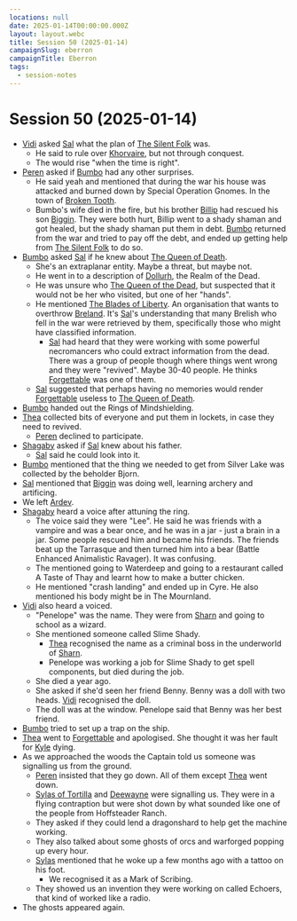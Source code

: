 ```yaml
---
locations: null
date: 2025-01-14T00:00:00.000Z
layout: layout.webc
title: Session 50 (2025-01-14)
campaignSlug: eberron
campaignTitle: Eberron
tags:
  - session-notes
---
```

# Session 50 (2025-01-14)

- [Vidi](pcs/vidi-veni.md) asked [Sal](npcs/sal.md) what the plan of [The Silent Folk](other/the-silent-folk.md) was.
	- He said to rule over [Khorvaire](locations/khorvaire.md), but not through conquest.
	- The would rise "when the time is right".
- [Peren](pcs/peren-ngintaku.md) asked if [Bumbo](pcs/bumbo.md) had any other surprises.
	- He said yeah and mentioned that during the war his house was attacked and burned down by Special Operation Gnomes. In the town of [Broken Tooth](locations/broken-tooth.md).
	- Bumbo's wife died in the fire, but his brother [Billip](npcs/billip.md) had rescued his son [Biggin](npcs/biggin.md). They were both hurt, Billip went to a shady shaman and got healed, but the shady shaman put them in debt. [Bumbo](pcs/bumbo.md) returned from the war and tried to pay off the debt, and ended up getting help from [The Silent Folk](other/the-silent-folk.md) to do so.
- [Bumbo](pcs/bumbo.md) asked [Sal](npcs/sal.md) if he knew about [The Queen of Death](other/the-queen-of-the-dead.md).
	- She's an extraplanar entity. Maybe a threat, but maybe not.
	- He went in to a description of [Dollurh](locations/dollurh.md), the Realm of the Dead.
	- He was unsure who [The Queen of the Dead](other/the-queen-of-the-dead.md), but suspected that it would not be her who visited, but one of her "hands".
	- He mentioned [The Blades of Liberty](other/the-blades-of-liberty.md). An organisation that wants to overthrow [Breland](locations/breland.md). It's [Sal](npcs/sal.md)'s understanding that many Brelish who fell in the war were retrieved by them, specifically those who might have classified information.
		- [Sal](npcs/sal.md) had heard that they were working with some powerful necromancers who could extract information from the dead. There was a group of people though where things went wrong and they were "revived". Maybe 30-40 people. He thinks [Forgettable](pcs/forgettable.md) was one of them.
	- [Sal](npcs/sal.md) suggested that perhaps having no memories would render [Forgettable](pcs/forgettable.md) useless to [The Queen of Death](other/the-queen-of-the-dead.md).
- [Bumbo](pcs/bumbo.md) handed out the Rings of Mindshielding.
- [Thea](pcs/thea.md) collected bits of everyone and put them in lockets, in case they need to revived.
	- [Peren](pcs/peren-ngintaku.md) declined to participate.
- [Shagaby](pcs/shagaby.md) asked if [Sal](npcs/sal.md) knew about his father.
	- [Sal](npcs/sal.md) said he could look into it.
- [Bumbo](pcs/bumbo.md) mentioned that the thing we needed to get from Silver Lake was collected by the beholder Bjorn.
- [Sal](npcs/sal.md) mentioned that [Biggin](npcs/biggin.md) was doing well, learning archery and artificing.
- We left [Ardev](locations/ardev.md).
- [Shagaby](pcs/shagaby.md) heard a voice after attuning the ring.
	- The voice said they were "Lee". He said he was friends with a vampire and was a bear once, and he was in a jar - just a brain in a jar. Some people rescued him and became his friends. The friends beat up the Tarrasque and then turned him into a bear (Battle Enhanced Animalistic Ravager). It was confusing.
	- The mentioned going to Waterdeep and going to a restaurant called A Taste of Thay and learnt how to make a butter chicken.
	- He mentioned "crash landing" and ended up in Cyre. He also mentioned his body might be in The Mournland.
- [Vidi](pcs/vidi-veni.md) also heard a voiced.
	- "Penelope" was the name. They were from [Sharn](locations/sharn.md) and going to school as a wizard.
	- She mentioned someone called Slime Shady.
		- [Thea](pcs/thea.md) recognised the name as a criminal boss in the underworld of [Sharn](locations/sharn.md).
		- Penelope was working a job for Slime Shady to get spell components, but died during the job.
	- She died a year ago.
	- She asked if she'd seen her friend Benny. Benny was a doll with two heads. [Vidi](pcs/vidi-veni.md) recognised the doll.
	- The doll was at the window. Penelope said that Benny was her best friend.
- [Bumbo](pcs/bumbo.md) tried to set up a trap on the ship.
- [Thea](pcs/thea.md) went to [Forgettable](pcs/forgettable.md) and apologised. She thought it was her fault for [Kyle](npcs/kyle.md) dying.
- As we approached the woods the Captain told us someone was signalling us from the ground.
	- [Peren](pcs/peren-ngintaku.md) insisted that they go down. All of them except [Thea](pcs/thea.md) went down.
	- [Sylas of Tortilla](npcs/sylas-of-tortilla.md) and [Deewayne](npcs/deewayne.md) were signalling us. They were in a flying contraption but were shot down by what sounded like one of the people from Hoffsteader Ranch.
	- They asked if they could lend a dragonshard to help get the machine working.
	- They also talked about some ghosts of orcs and warforged popping up every hour.
	- [Sylas](npcs/sylas-of-tortilla.md) mentioned that he woke up a few months ago with a tattoo on his foot.
		- We recognised it as a Mark of Scribing.
	- They showed us an invention they were working on called Echoers, that kind of worked like a radio.
- The ghosts appeared again.
